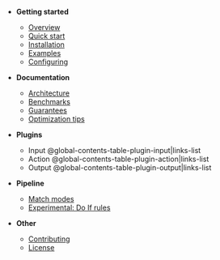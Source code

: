 - **Getting started**
  - [Overview](/README.md)
  - [Quick start](/docs/quick-start.md)
  - [Installation](/docs/installation.md)
  - [Examples](/docs/examples.md)
  - [Configuring](/docs/configuring.md)

- **Documentation**
  - [Architecture](/docs/architecture.md)
  - [Benchmarks](/docs/benchmarks.md)
  - [Guarantees](/docs/guarantees.md)
  - [Optimization tips](/docs/optimization-tips.md)

- **Plugins**
  - Input
@global-contents-table-plugin-input|links-list
  - Action
@global-contents-table-plugin-action|links-list
  - Output
@global-contents-table-plugin-output|links-list

- **Pipeline**
  - [Match modes](pipeline/doif/README.md#match-modes)
  - [Experimental: Do If rules](pipeline/doif/README.md#experimental-do-if-rules)

- **Other**
  - [Contributing](/docs/contributing.md)
  - [License](/docs/license.md)